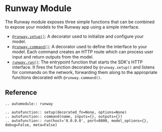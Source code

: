 # Runway Module

The Runway module exposes three simple functions that can be combined to expose your models to the Runway app using a simple interface.

- [`@runway.setup()`](#runway.setup): A decorator used to initialize and configure your model.
- [`@runway.command()`](#runway.command): A decorator used to define the interface to your model. Each command creates an HTTP route which can process user input and return outputs from the model.
- [`runway.run()`](#runway.run): The entrypoint function that starts the SDK's HTTP interface. It fires the function decorated by `@runway.setup()` and listens for commands on the network, forwarding them along to the appropriate functions decorated with `@runway.command()`.

## Reference
<!--
Because the runway/__init__.py file defines its functions via assignment from runway/model.py, we have to use this autofunction trick to make sure the function signatures show up correctly.
See https://stackoverflow.com/questions/5365684/is-it-possible-to-override-sphinx-autodoc-for-specific-functions/5368194#5368194
-->
```eval_rst
.. automodule:: runway

.. autofunction:: setup(decorated_fn=None, options=None)
.. autofunction:: command(name, inputs={}, outputs={})
.. autofunction:: run(host='0.0.0.0', port=8000, model_options={}, debug=False, meta=False)
```